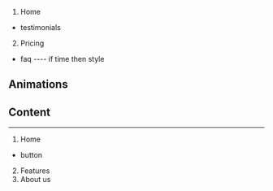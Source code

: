 1. Home

- testimonials

2. Pricing

- faq ---- if time then style
<!-- - product -->

<!-- 3. features -->
   <!-- 3. About -->
   <!-- 4. Demonstration -->

<!-- 4. Trial -->

## Animations

## Content

---

1. Home

- button

2. Features
3. About us

